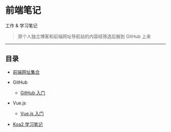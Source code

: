 # 前端笔记

工作 & 学习笔记

>原个人独立博客和前端网址导航站的内容经筛选后搬到 GitHub 上来

---

## 目录 

- [前端网址集合](./Fed-Url-Collections.md)

- GitHub
    - [GitHub 入门](./github/GitHub入门.md)

- Vue.js
    - [Vue.js 入门](./Vue.js/Vue.js入门.md)

- [Koa2 学习笔记](./koa2/koa2学习笔记.md)
    
